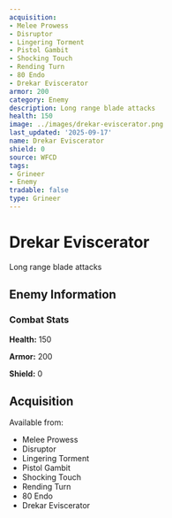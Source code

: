 ```yaml
---
acquisition:
- Melee Prowess
- Disruptor
- Lingering Torment
- Pistol Gambit
- Shocking Touch
- Rending Turn
- 80 Endo
- Drekar Eviscerator
armor: 200
category: Enemy
description: Long range blade attacks
health: 150
image: ../images/drekar-eviscerator.png
last_updated: '2025-09-17'
name: Drekar Eviscerator
shield: 0
source: WFCD
tags:
- Grineer
- Enemy
tradable: false
type: Grineer
---
```


# Drekar Eviscerator

Long range blade attacks

## Enemy Information

### Combat Stats

**Health:** 150

**Armor:** 200

**Shield:** 0

## Acquisition

Available from:
- Melee Prowess
- Disruptor
- Lingering Torment
- Pistol Gambit
- Shocking Touch
- Rending Turn
- 80 Endo
- Drekar Eviscerator

